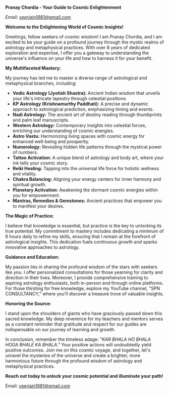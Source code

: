 **Pranay Chordia - Your Guide to Cosmic Enlightenment**

*Email: veerjain1981@gmail.com*

**Welcome to the Enlightening World of Cosmic Insights!**

Greetings, fellow seekers of cosmic wisdom! I am Pranay Chordia, and I am excited to be your guide on a profound journey through the mystic realms of astrology and metaphysical practices. With over 8 years of dedicated exploration and expertise, I offer you a gateway to understanding the universe's influence on your life and how to harness it for your benefit.

**My Multifaceted Mastery:**

My journey has led me to master a diverse range of astrological and metaphysical branches, including:

- **Vedic Astrology (Jyotish Shastra):** Ancient Indian wisdom that unveils your life's intricate tapestry through celestial positions.
- **KP Astrology (Krishnamurthy Paddhati):** A precise and dynamic approach to astrological prediction, emphasizing timing and events.
- **Nadi Astrology:** The ancient art of destiny reading through thumbprints and palm leaf manuscripts.
- **Western Astrology:** Contemporary insights into celestial forces, enriching our understanding of cosmic energies.
- **Astro Vastu:** Harmonizing living spaces with cosmic energy for enhanced well-being and prosperity.
- **Numerology:** Revealing hidden life patterns through the mystical power of numbers.
- **Tattoo Activation:** A unique blend of astrology and body art, where your ink tells your cosmic story.
- **Reiki Healing:** Tapping into the universal life force for holistic wellness and vitality.
- **Chakra Balancing:** Aligning your energy centers for inner harmony and spiritual growth.
- **Planetary Activation:** Awakening the dormant cosmic energies within you for empowerment.
- **Mantras, Remedies & Gemstones:** Ancient practices that empower you to manifest your desires.

**The Magic of Practice:**

I believe that knowledge is essential, but practice is the key to unlocking its true potential. My commitment to mastery includes dedicating a minimum of 6 hours daily to refine my skills, ensuring that I remain at the forefront of astrological insights. This dedication fuels continuous growth and sparks innovative approaches to astrology.

**Guidance and Education:**

My passion lies in sharing the profound wisdom of the stars with seekers like you. I offer personalized consultations for those yearning for clarity and direction in their lives. Moreover, I provide comprehensive training to aspiring astrology enthusiasts, both in-person and through online platforms. For those thirsting for free knowledge, explore my YouTube channel, "SPN CONSULTANCY," where you'll discover a treasure trove of valuable insights.

**Honoring the Source:**

I stand upon the shoulders of giants who have graciously passed down this sacred knowledge. My deep reverence for my teachers and mentors serves as a constant reminder that gratitude and respect for our guides are indispensable on our journey of learning and growth.

In conclusion, remember the timeless adage: *"KAR BHALA HO BHALA HOGA BHALE KA BHALA."* Your positive actions will undoubtedly yield positive outcomes. Join me on this cosmic voyage, and together, let's unravel the mysteries of the universe and create a brighter, more harmonious future through the profound wisdom of astrology and metaphysical practices.

**Reach out today to unlock your cosmic potential and illuminate your path!**

Email: veerjain1981@gmail.com